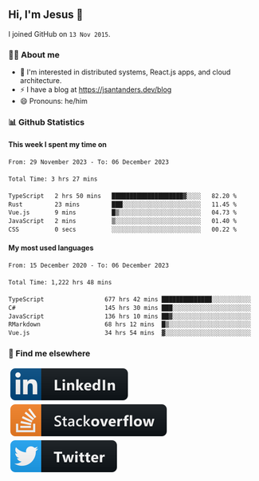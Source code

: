 ## Hi, I'm Jesus 👋

I joined GitHub on `13 Nov 2015`.

<!-- Talking about you -->

### 👨‍💻 About me

- 👦 I'm interested in distributed systems, React.js apps, and cloud architecture.
- ⚡️ I have a blog at <https://jsantanders.dev/blog>
- 😄 Pronouns: he/him

### 📊 Github Statistics

#### This week I spent my time on

<!--START_SECTION:weekly-->

```txt
From: 29 November 2023 - To: 06 December 2023

Total Time: 3 hrs 27 mins

TypeScript   2 hrs 50 mins   ████████████████████▓░░░░   82.20 %
Rust         23 mins         ███░░░░░░░░░░░░░░░░░░░░░░   11.45 %
Vue.js       9 mins          █▒░░░░░░░░░░░░░░░░░░░░░░░   04.73 %
JavaScript   2 mins          ▒░░░░░░░░░░░░░░░░░░░░░░░░   01.40 %
CSS          0 secs          ░░░░░░░░░░░░░░░░░░░░░░░░░   00.22 %
```

<!--END_SECTION:weekly-->

#### My most used languages

<!--START_SECTION:alltime-->

```txt
From: 15 December 2020 - To: 06 December 2023

Total Time: 1,222 hrs 48 mins

TypeScript                 677 hrs 42 mins ██████████████░░░░░░░░░░░   55.42 %
C#                         145 hrs 30 mins ███░░░░░░░░░░░░░░░░░░░░░░   11.90 %
JavaScript                 136 hrs 10 mins ██▓░░░░░░░░░░░░░░░░░░░░░░   11.14 %
RMarkdown                  68 hrs 12 mins  █▒░░░░░░░░░░░░░░░░░░░░░░░   05.58 %
Vue.js                     34 hrs 54 mins  ▓░░░░░░░░░░░░░░░░░░░░░░░░   02.86 %
```

<!--END_SECTION:alltime-->

### 📢 Find me elsewhere

<p>
  <a target="_blank" href="https://linkedin.com/in/jsantanders">
    <img src="https://github.com/jsantanders/jsantanders/blob/master/img/linkedin.svg" alt="LinkedIn" style="vertical-align:top; margin:4px">
  </a>
  
  <a target="_blank" href="https://stackoverflow.com/users/7318331/jesus-santander">
    <img src="https://github.com/jsantanders/jsantanders/blob/master/img/stackoverflow.svg" alt="StackOverflow" style="vertical-align:top; margin:4px">
  </a>
  
  <a target="_blank" href="http://twitter.com/jsantanders">
    <img src="https://github.com/jsantanders/jsantanders/blob/master/img/twitter.svg" alt="Twitter" style="vertical-align:top; margin:4px">
  </a>
</p>
